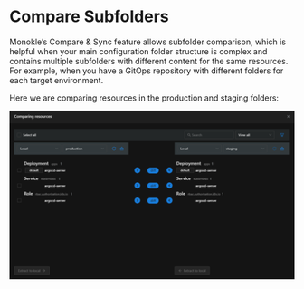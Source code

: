 # Compare Subfolders

Monokle’s Compare & Sync feature allows subfolder comparison, which is helpful when your main configuration folder structure is complex and contains multiple subfolders with different content for the same resources. For example, when you have a GitOps repository with different folders for each target environment.

Here we are comparing resources in the production and staging folders:

![Compare Subfolders](img/compare-subfolders-1.13.png)
